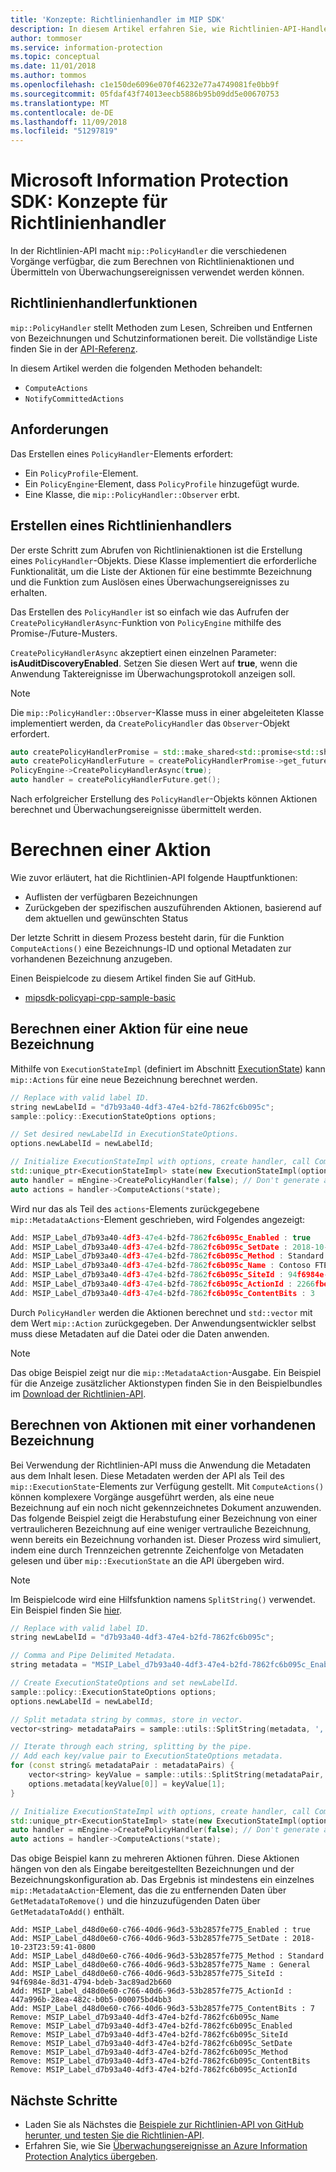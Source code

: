 ```yaml
---
title: 'Konzepte: Richtlinienhandler im MIP SDK'
description: In diesem Artikel erfahren Sie, wie Richtlinien-API-Handler für Aufrufe erstellt und implementiert werden.
author: tommoser
ms.service: information-protection
ms.topic: conceptual
ms.date: 11/01/2018
ms.author: tommos
ms.openlocfilehash: c1e150de6096e070f46232e77a4749081fe0bb9f
ms.sourcegitcommit: 05fdaf43f74013eecb5886b95b09dd5e00670753
ms.translationtype: MT
ms.contentlocale: de-DE
ms.lasthandoff: 11/09/2018
ms.locfileid: "51297819"
---
```

# <a name="microsoft-information-protection-sdk---policy-handler-concepts"></a>Microsoft Information Protection SDK: Konzepte für Richtlinienhandler

In der Richtlinien-API macht `mip::PolicyHandler` die verschiedenen Vorgänge verfügbar, die zum Berechnen von Richtlinienaktionen und Übermitteln von Überwachungsereignissen verwendet werden können.

## <a name="policy-handler-functions"></a>Richtlinienhandlerfunktionen

`mip::PolicyHandler` stellt Methoden zum Lesen, Schreiben und Entfernen von Bezeichnungen und Schutzinformationen bereit. Die vollständige Liste finden Sie in der [API-Referenz](reference/class_mip_PolicyHandler.md).

In diesem Artikel werden die folgenden Methoden behandelt:

- `ComputeActions`
- `NotifyCommittedActions`

## <a name="requirements"></a>Anforderungen

Das Erstellen eines `PolicyHandler`-Elements erfordert:

- Ein `PolicyProfile`-Element.
- Ein `PolicyEngine`-Element, dass `PolicyProfile` hinzugefügt wurde.
- Eine Klasse, die `mip::PolicyHandler::Observer` erbt.

## <a name="create-a-policy-handler"></a>Erstellen eines Richtlinienhandlers

Der erste Schritt zum Abrufen von Richtlinienaktionen ist die Erstellung eines `PolicyHandler`-Objekts. Diese Klasse implementiert die erforderliche Funktionalität, um die Liste der Aktionen für eine bestimmte Bezeichnung und die Funktion zum Auslösen eines Überwachungsereignisses zu erhalten.

Das Erstellen des `PolicyHandler` ist so einfach wie das Aufrufen der `CreatePolicyHandlerAsync`-Funktion von `PolicyEngine` mithilfe des Promise-/Future-Musters.

`CreatePolicyHandlerAsync` akzeptiert einen einzelnen Parameter: **isAuditDiscoveryEnabled**. Setzen Sie diesen Wert auf **true**, wenn die Anwendung Taktereignisse im Überwachungsprotokoll anzeigen soll.

> [!NOTE]
> Die `mip::PolicyHandler::Observer`-Klasse muss in einer abgeleiteten Klasse implementiert werden, da `CreatePolicyHandler` das `Observer`-Objekt erfordert. 

```cpp
auto createPolicyHandlerPromise = std::make_shared<std::promise<std::shared_ptr<mip::PolicyHandler>>>();
auto createPolicyHandlerFuture = createPolicyHandlerPromise->get_future();
PolicyEngine->CreatePolicyHandlerAsync(true);
auto handler = createPolicyHandlerFuture.get();
```

Nach erfolgreicher Erstellung des `PolicyHandler`-Objekts können Aktionen berechnet und Überwachungsereignisse übermittelt werden.

# <a name="compute-an-action"></a>Berechnen einer Aktion

Wie zuvor erläutert, hat die Richtlinien-API folgende Hauptfunktionen:

- Auflisten der verfügbaren Bezeichnungen
- Zurückgeben der spezifischen auszuführenden Aktionen, basierend auf dem aktuellen und gewünschten Status 

Der letzte Schritt in diesem Prozess besteht darin, für die Funktion `ComputeActions()` eine Bezeichnungs-ID und optional Metadaten zur vorhandenen Bezeichnung anzugeben.

Einen Beispielcode zu diesem Artikel finden Sie auf GitHub.

* [mipsdk-policyapi-cpp-sample-basic](https://github.com/Azure-Samples/mipsdk-policyapi-cpp-sample-basic)

## <a name="compute-an-action-for-a-new-label"></a>Berechnen einer Aktion für eine neue Bezeichnung

Mithilfe von `ExecutionStateImpl` (definiert im Abschnitt [ExecutionState](concept-auditing-policy-executionstate-cpp.md)) kann `mip::Actions` für eine neue Bezeichnung berechnet werden.

```cpp
// Replace with valid label ID.
string newLabelId = "d7b93a40-4df3-47e4-b2fd-7862fc6b095c"; 
sample::policy::ExecutionStateOptions options;

// Set desired newLabelId in ExecutionStateOptions.
options.newLabelId = newLabelId;

// Initialize ExecutionStateImpl with options, create handler, call ComputeActions.
std::unique_ptr<ExecutionStateImpl> state(new ExecutionStateImpl(options));
auto handler = mEngine->CreatePolicyHandler(false); // Don't generate audit event.
auto actions = handler->ComputeActions(*state);
```

Wird nur das als Teil des `actions`-Elements zurückgegebene `mip::MetadataActions`-Element geschrieben, wird Folgendes angezeigt:

```cpp
Add: MSIP_Label_d7b93a40-4df3-47e4-b2fd-7862fc6b095c_Enabled : true
Add: MSIP_Label_d7b93a40-4df3-47e4-b2fd-7862fc6b095c_SetDate : 2018-10-23T20:39:06-0800
Add: MSIP_Label_d7b93a40-4df3-47e4-b2fd-7862fc6b095c_Method : Standard
Add: MSIP_Label_d7b93a40-4df3-47e4-b2fd-7862fc6b095c_Name : Contoso FTEs (C)
Add: MSIP_Label_d7b93a40-4df3-47e4-b2fd-7862fc6b095c_SiteId : 94f6984e-8d31-4794-bdeb-3ac89ad2b660
Add: MSIP_Label_d7b93a40-4df3-47e4-b2fd-7862fc6b095c_ActionId : 2266fbe8-a0d9-44e8-bad8-00008f2a0915
Add: MSIP_Label_d7b93a40-4df3-47e4-b2fd-7862fc6b095c_ContentBits : 3
```

Durch `PolicyHandler` werden die Aktionen berechnet und `std::vector` mit dem Wert `mip::Action` zurückgegeben. Der Anwendungsentwickler selbst muss diese Metadaten auf die Datei oder die Daten anwenden.

> [!NOTE]
> Das obige Beispiel zeigt nur die `mip::MetadataAction`-Ausgabe. Ein Beispiel für die Anzeige zusätzlicher Aktionstypen finden Sie in den Beispielbundles im [Download der Richtlinien-API](https://aka.ms/mipsdkbins).

## <a name="compute-actions-with-an-existing-label"></a>Berechnen von Aktionen mit einer vorhandenen Bezeichnung

Bei Verwendung der Richtlinien-API muss die Anwendung die Metadaten aus dem Inhalt lesen. Diese Metadaten werden der API als Teil des `mip::ExecutionState`-Elements zur Verfügung gestellt. Mit `ComputeActions()` können komplexere Vorgänge ausgeführt werden, als eine neue Bezeichnung auf ein noch nicht gekennzeichnetes Dokument anzuwenden. Das folgende Beispiel zeigt die Herabstufung einer Bezeichnung von einer vertraulicheren Bezeichnung auf eine weniger vertrauliche Bezeichnung, wenn bereits ein Bezeichnung vorhanden ist. Dieser Prozess wird simuliert, indem eine durch Trennzeichen getrennte Zeichenfolge von Metadaten gelesen und über `mip::ExecutionState` an die API übergeben wird.

> [!NOTE]
> Im Beispielcode wird eine Hilfsfunktion namens `SplitString()` verwendet. Ein Beispiel finden Sie [hier](https://github.com/Azure-Samples/mipsdk-policyapi-cpp-sample-advanced/blob/master/mipsdk-policyapi-cpp-sample-advanced/utils.cpp).

```cpp
// Replace with valid label ID.
string newLabelId = "d7b93a40-4df3-47e4-b2fd-7862fc6b095c";

// Comma and Pipe Delimited Metadata.
string metadata = "MSIP_Label_d7b93a40-4df3-47e4-b2fd-7862fc6b095c_Enabled|true,MSIP_Label_d7b93a40-4df3-47e4-b2fd-7862fc6b095c_SetDate|2018-10-23T21:53:31-0800,MSIP_Label_d7b93a40-4df3-47e4-b2fd-7862fc6b095c_Method|Standard,MSIP_Label_d7b93a40-4df3-47e4-b2fd-7862fc6b095c_Name|Contoso FTEs (C),MSIP_Label_d7b93a40-4df3-47e4-b2fd-7862fc6b095c_SiteId|94f6984e-8d31-4794-bdeb-3ac89ad2b660,MSIP_Label_d7b93a40-4df3-47e4-b2fd-7862fc6b095c_ActionId|b56491d9-155f-40ff-866f-0000acd85c31,MSIP_Label_d7b93a40-4df3-47e4-b2fd-7862fc6b095c_ContentBits|7";

// Create ExecutionStateOptions and set newLabelId.
sample::policy::ExecutionStateOptions options;
options.newLabelId = newLabelId;

// Split metadata string by commas, store in vector.
vector<string> metadataPairs = sample::utils::SplitString(metadata, ','); 

// Iterate through each string, splitting by the pipe.
// Add each key/value pair to ExecutionStateOptions metadata.
for (const string& metadataPair : metadataPairs) {
    vector<string> keyValue = sample::utils::SplitString(metadataPair, '|');
    options.metadata[keyValue[0]] = keyValue[1];
}

// Initialize ExecutionStateImpl with options, create handler, call ComputeActions
std::unique_ptr<ExecutionStateImpl> state(new ExecutionStateImpl(options));
auto handler = mEngine->CreatePolicyHandler(false); // Don't generate audit event.
auto actions = handler->ComputeActions(*state);
```

Das obige Beispiel kann zu mehreren Aktionen führen. Diese Aktionen hängen von den als Eingabe bereitgestellten Bezeichnungen und der Bezeichnungskonfiguration ab. Das Ergebnis ist mindestens ein einzelnes `mip::MetadataAction`-Element, das die zu entfernenden Daten über `GetMetadataToRemove()` und die hinzuzufügenden Daten über `GetMetadataToAdd()` enthält.

```
Add: MSIP_Label_d48d0e60-c766-40d6-96d3-53b2857fe775_Enabled : true
Add: MSIP_Label_d48d0e60-c766-40d6-96d3-53b2857fe775_SetDate : 2018-10-23T23:59:41-0800
Add: MSIP_Label_d48d0e60-c766-40d6-96d3-53b2857fe775_Method : Standard
Add: MSIP_Label_d48d0e60-c766-40d6-96d3-53b2857fe775_Name : General
Add: MSIP_Label_d48d0e60-c766-40d6-96d3-53b2857fe775_SiteId : 94f6984e-8d31-4794-bdeb-3ac89ad2b660
Add: MSIP_Label_d48d0e60-c766-40d6-96d3-53b2857fe775_ActionId : 447a996b-28ea-482c-b0b5-000075bd4bb3
Add: MSIP_Label_d48d0e60-c766-40d6-96d3-53b2857fe775_ContentBits : 7
Remove: MSIP_Label_d7b93a40-4df3-47e4-b2fd-7862fc6b095c_Name
Remove: MSIP_Label_d7b93a40-4df3-47e4-b2fd-7862fc6b095c_Enabled
Remove: MSIP_Label_d7b93a40-4df3-47e4-b2fd-7862fc6b095c_SiteId
Remove: MSIP_Label_d7b93a40-4df3-47e4-b2fd-7862fc6b095c_SetDate
Remove: MSIP_Label_d7b93a40-4df3-47e4-b2fd-7862fc6b095c_Method
Remove: MSIP_Label_d7b93a40-4df3-47e4-b2fd-7862fc6b095c_ContentBits
Remove: MSIP_Label_d7b93a40-4df3-47e4-b2fd-7862fc6b095c_ActionId
```

## <a name="next-steps"></a>Nächste Schritte

* Laden Sie als Nächstes die [Beispiele zur Richtlinien-API von GitHub herunter, und testen Sie die Richtlinien-API](https://azure.microsoft.com/resources/samples/?sort=0&term=mipsdk+policyapi).
* Erfahren Sie, wie Sie [Überwachungsereignisse an Azure Information Protection Analytics übergeben](concept-auditing-policy-cpp.md).